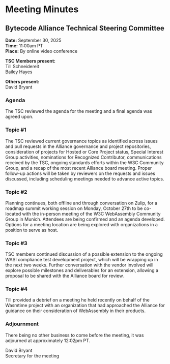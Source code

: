 # Meeting Minutes
## Bytecode Alliance Technical Steering Committee
**Date:** September 30, 2025  
**Time:** 11:00am PT  
**Place:** By online video conference  

**TSC Members present:**  
Till Schneidereit  
Bailey Hayes  

**Others present:**  
David Bryant  

### Agenda
The TSC reviewed the agenda for the meeting and a final agenda was agreed upon.  

### Topic #1
The TSC reviewed current governance topics as identified across issues and pull requests in the Alliance governance and project repositories, consideration of projects for Hosted or Core Project status, Special Interest Group activities, nominations for Recognized Contributor, communications received by the TSC,  ongoing standards efforts within the W3C Community Group, and a recap of the most recent Alliance board meeting. Proper follow-up actions will be taken by reviewers on the requests and issues discussed, including scheduling meetings needed to advance active topics. 

### Topic #2
Planning continues, both offline and through conversation on Zulip, for a roadmap summit working session on Monday, October 27th to be co-located with the in-person meeting of the W3C WebAssembly Community Group in Munich. Attendees are being confirmed and an agenda developed. Options for a meeting location are being explored with organizations in a position to serve as host.  

### Topic #3
TSC members continued discussion of a possible extension to the ongoing WASI compliance test development project, which will be wrapping up in the next two weeks. Further conversation with the vendor involved will explore possible milestones and deliverables for an extension, allowing a proposal to be shared with the Alliance board for review.

### Topic #4
Till provided a debrief on a meeting he held recently on behalf of the Wasmtime project with an organization that had approached the Alliance for guidance on their consideration of WebAssembly in their products.

### Adjournment
There being no other business to come before the meeting, it was adjourned at approximately 12:02pm PT.

David Bryant  
Secretary for the meeting